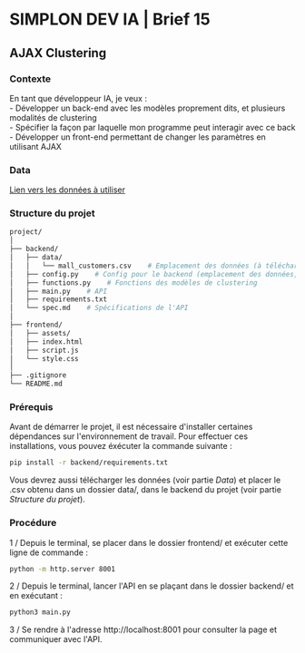 # SIMPLON DEV IA | Brief 15

## AJAX Clustering

### Contexte

En tant que développeur IA, je veux :<br>
    - Développer un back-end avec les modèles proprement dits, et plusieurs modalités de clustering<br>
    - Spécifier la façon par laquelle mon programme peut interagir avec ce back<br>
    - Développer un front-end permettant de changer les paramètres en utilisant AJAX<br>

### Data

[Lien vers les données à utiliser](https://www.kaggle.com/datasets/vjchoudhary7/customer-segmentation-tutorial-in-python)

### Structure du projet

```bash
project/
│
├── backend/
│   ├── data/
│   │   └── mall_customers.csv    # Emplacement des données (à télécharger)
│   ├── config.py    # Config pour le backend (emplacement des données, etc.)
│   ├── functions.py    # Fonctions des modèles de clustering
│   ├── main.py    # API
│   ├── requirements.txt
│   └── spec.md    # Spécifications de l'API
│
├── frontend/
│   ├── assets/
│   ├── index.html
│   ├── script.js
│   └── style.css
│
├── .gitignore
└── README.md
```

### Prérequis

Avant de démarrer le projet, il est nécessaire d'installer certaines dépendances sur l'environnement de travail. Pour effectuer ces installations, vous pouvez éxécuter la commande suivante :
```bash
pip install -r backend/requirements.txt
```
Vous devrez aussi télécharger les données (voir partie *Data*) et placer le .csv obtenu dans un dossier data/, dans le backend du projet (voir partie *Structure du projet*).

### Procédure

1 / Depuis le terminal, se placer dans le dossier frontend/ et exécuter cette ligne de commande :
```bash
python -m http.server 8001
```
2 / Depuis le terminal, lancer l'API en se plaçant dans le dossier backend/ et en exécutant :
```bash
python3 main.py
```
3 / Se rendre à l'adresse http://localhost:8001 pour consulter la page et communiquer avec l'API.